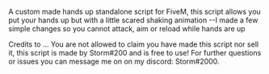 A custom made hands up standalone script for FiveM, this script allows you put your hands up but with a little scared shaking animation
--I made a few simple changes so you cannot attack, aim or reload while hands are up




Credits to ...
You are not allowed to claim you have made this script nor sell it, this script is made by Storm#200 and is free to use! For further questions or issues you can message me on on my discord: Storm#2000.
